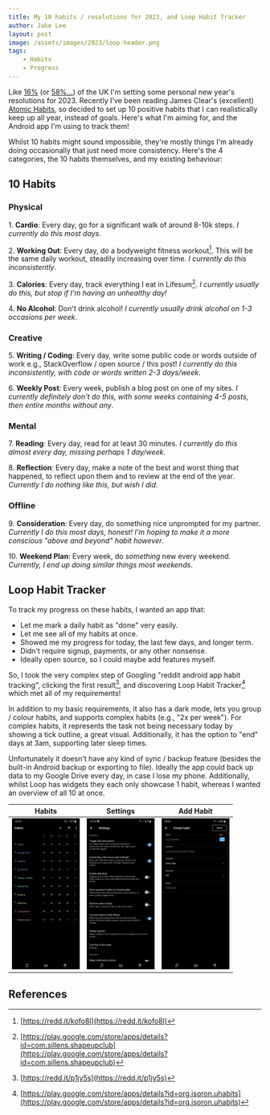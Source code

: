 ```yaml
---
title: My 10 habits / resolutions for 2023, and Loop Habit Tracker
author: Jake Lee
layout: post
image: /assets/images/2023/loop-header.png
tags:
    - Habits
    - Progress
---
```


Like [16%](https://yougov.co.uk/topics/society/articles-reports/2021/12/29/what-new-years-resolutions-are-people-setting-2022) (or [58%...](https://www.finder.com/uk/new-years-resolution-statistics)) of the UK I'm setting some personal new year's resolutions for 2023. Recently I've been reading James Clear's (excellent) [Atomic Habits](https://www.goodreads.com/book/show/40121378-atomic-habits), so decided to set up 10 positive habits that I can realistically keep up all year, instead of goals. Here's what I'm aiming for, and the Android app I'm using to track them!

Whilst 10 habits might sound impossible, they're mostly things I'm already doing occasionally that just need more consistency. Here's the 4 categories, the 10 habits themselves, and my existing behaviour:

## 10 Habits

### Physical

1\. **Cardio**: Every day, go for a significant walk of around 8-10k steps. *I currently do this most days*.

2\. **Working Out**: Every day, do a bodyweight fitness workout[^bwf]. This will be the same daily workout, steadily increasing over time. *I currently do this inconsistently*.

3\. **Calories**: Every day, track everything I eat in Lifesum[^lifesum]. *I currently usually do this, but stop if I'm having an unhealthy day!*

4\. **No Alcohol**: Don't drink alcohol! *I currently usually drink alcohol on 1-3 occasions per week*.

### Creative

5\. **Writing / Coding**: Every day, write some public code or words outside of work e.g., StackOverflow / open source / this post! *I currently do this inconsistently, with code or words written 2-3 days/week*.

6\. **Weekly Post**: Every week, publish a blog post on one of my sites. *I currently definitely don't do this, with some weeks containing 4-5 posts, then entire months without any*.

### Mental

7\. **Reading**: Every day, read for at least 30 minutes. *I currently do this almost every day, missing perhaps 1 day/week*.

8\. **Reflection**: Every day, make a note of the best and worst thing that happened, to reflect upon them and to review at the end of the year. *Currently I do nothing like this, but wish I did*.

### Offline

9\. **Consideration**: Every day, do something nice unprompted for my partner. *Currently I do this most days, honest! I'm hoping to make it a more conscious "above and beyond" habit however*.

10\. **Weekend Plan**: Every week, do *something* new every weekend. *Currently, I end up doing similar things most weekends*.

## Loop Habit Tracker

To track my progress on these habits, I wanted an app that:

* Let me mark a daily habit as "done" very easily.
* Let me see all of my habits at once.
* Showed me my progress for today, the last few days, and longer term.
* Didn't require signup, payments, or any other nonsense.
* Ideally open source, so I could maybe add features myself.

So, I took the very complex step of Googling "reddit android app habit tracking", clicking the first result[^reddit], and discovering Loop Habit Tracker[^loop] which met all of my requirements!

In addition to my basic requirements, it also has a dark mode, lets you group / colour habits, and supports complex habits (e.g., "2x per week"). For complex habits, it represents the task not being necessary today by showing a tick outline, a great visual. Additionally, it has the option to "end" days at 3am, supporting later sleep times.

Unfortunately it doesn't have any kind of sync / backup feature (besides the built-in Android backup or exporting to file). Ideally the app could back up data to my Google Drive every day, in case I lose my phone. Additionally, whilst Loop has widgets they each only showcase 1 habit, whereas I wanted an overview of all 10 at once.

| Habits | Settings | Add Habit |
| --- | --- | --- |
| [![](/assets/images/2023/loop-habits-thumbnail.jpg)](/assets/images/2023/loop-habits.jpg) | [![](/assets/images/2023/loop-settings-thumbnail.jpg)](/assets/images/2023/loop-settings.jpg) | [![](/assets/images/2023/loop-add-thumbnail.jpg)](/assets/images/2023/loop-add.jpg)

## References

[^bwf]: [https://redd.it/kofo8l](https://redd.it/kofo8l)
[^lifesum]: [https://play.google.com/store/apps/details?id=com.sillens.shapeupclub](https://play.google.com/store/apps/details?id=com.sillens.shapeupclub)
[^reddit]: [https://redd.it/p1jy5s](https://redd.it/p1jy5s)
[^loop]: [https://play.google.com/store/apps/details?id=org.isoron.uhabits](https://play.google.com/store/apps/details?id=org.isoron.uhabits)